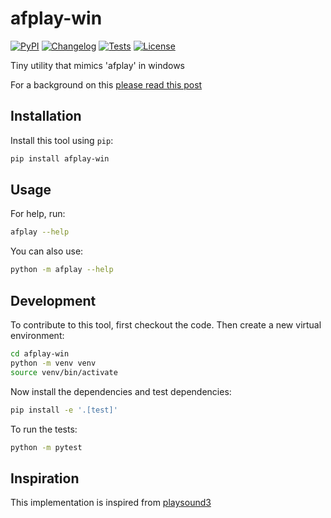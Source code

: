 # afplay-win

[![PyPI](https://img.shields.io/pypi/v/afplay-win.svg)](https://pypi.org/project/afplay-win/)
[![Changelog](https://img.shields.io/github/v/release/sukhbinder/afplay-win?include_prereleases&label=changelog)](https://github.com/sukhbinder/afplay-win/releases)
[![Tests](https://github.com/sukhbinder/afplay-win/actions/workflows/test.yml/badge.svg)](https://github.com/sukhbinder/afplay-win/actions/workflows/test.yml)
[![License](https://img.shields.io/badge/license-Apache%202.0-blue.svg)](https://github.com/sukhbinder/afplay-win/blob/master/LICENSE)

Tiny utility that mimics 'afplay' in windows

For a background on this [please read this post](https://sukhbinder.wordpress.com/2024/12/13/introducing-afplay-win/)

## Installation

Install this tool using `pip`:
```bash
pip install afplay-win
```
## Usage

For help, run:
```bash
afplay --help
```
You can also use:
```bash
python -m afplay --help
```
## Development

To contribute to this tool, first checkout the code. Then create a new virtual environment:
```bash
cd afplay-win
python -m venv venv
source venv/bin/activate
```
Now install the dependencies and test dependencies:
```bash
pip install -e '.[test]'
```
To run the tests:
```bash
python -m pytest
```

## Inspiration

This implementation is inspired from [playsound3](https://github.com/sjmikler/playsound3/blob/main/playsound3/)
